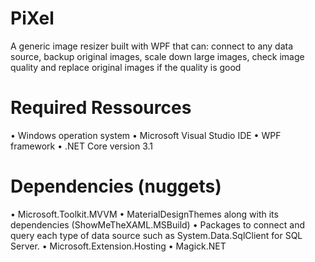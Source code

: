 # PiXel
A generic image resizer built with WPF that can: connect to any data source, backup original images, scale down large images, check image quality and replace original images if the quality is good

# Required Ressources
•	Windows operation system
•	Microsoft Visual Studio IDE
•	WPF framework
•	.NET Core version 3.1

# Dependencies (nuggets)
•	Microsoft.Toolkit.MVVM 
•	MaterialDesignThemes along with its dependencies (ShowMeTheXAML.MSBuild) 
•	Packages to connect and query each type of data source such as System.Data.SqlClient for SQL Server.
•	Microsoft.Extension.Hosting 
•	Magick.NET
